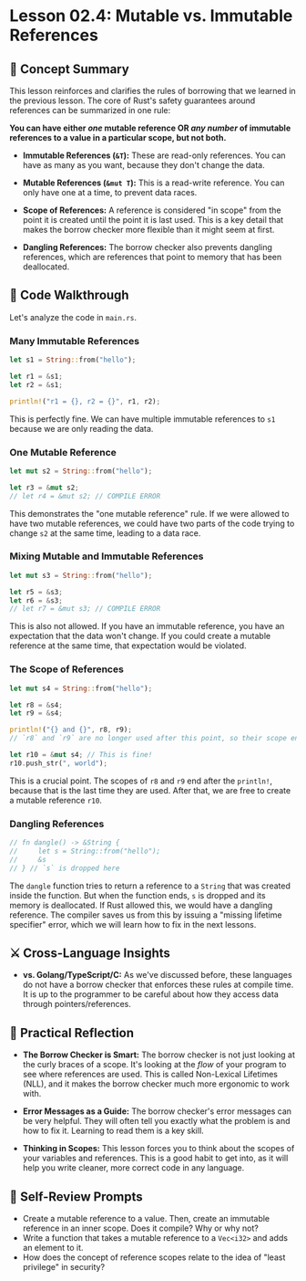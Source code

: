 # Lesson 02.4: Mutable vs. Immutable References

## 🧠 Concept Summary

This lesson reinforces and clarifies the rules of borrowing that we learned in the previous lesson. The core of Rust's safety guarantees around references can be summarized in one rule:

**You can have either *one* mutable reference OR *any number* of immutable references to a value in a particular scope, but not both.**

- **Immutable References (`&T`):** These are read-only references. You can have as many as you want, because they don't change the data.

- **Mutable References (`&mut T`):** This is a read-write reference. You can only have one at a time, to prevent data races.

- **Scope of References:** A reference is considered "in scope" from the point it is created until the point it is last used. This is a key detail that makes the borrow checker more flexible than it might seem at first.

- **Dangling References:** The borrow checker also prevents dangling references, which are references that point to memory that has been deallocated.

## 🧩 Code Walkthrough

Let's analyze the code in `main.rs`.

### Many Immutable References

```rust
let s1 = String::from("hello");

let r1 = &s1;
let r2 = &s1;

println!("r1 = {}, r2 = {}", r1, r2);
```

This is perfectly fine. We can have multiple immutable references to `s1` because we are only reading the data.

### One Mutable Reference

```rust
let mut s2 = String::from("hello");

let r3 = &mut s2;
// let r4 = &mut s2; // COMPILE ERROR
```

This demonstrates the "one mutable reference" rule. If we were allowed to have two mutable references, we could have two parts of the code trying to change `s2` at the same time, leading to a data race.

### Mixing Mutable and Immutable References

```rust
let mut s3 = String::from("hello");

let r5 = &s3;
let r6 = &s3;
// let r7 = &mut s3; // COMPILE ERROR
```

This is also not allowed. If you have an immutable reference, you have an expectation that the data won't change. If you could create a mutable reference at the same time, that expectation would be violated.

### The Scope of References

```rust
let mut s4 = String::from("hello");

let r8 = &s4;
let r9 = &s4;

println!("{} and {}", r8, r9);
// `r8` and `r9` are no longer used after this point, so their scope ends here.

let r10 = &mut s4; // This is fine!
r10.push_str(", world");
```

This is a crucial point. The scopes of `r8` and `r9` end after the `println!`, because that is the last time they are used. After that, we are free to create a mutable reference `r10`.

### Dangling References

```rust
// fn dangle() -> &String {
//     let s = String::from("hello");
//     &s
// } // `s` is dropped here
```

The `dangle` function tries to return a reference to a `String` that was created inside the function. But when the function ends, `s` is dropped and its memory is deallocated. If Rust allowed this, we would have a dangling reference. The compiler saves us from this by issuing a "missing lifetime specifier" error, which we will learn how to fix in the next lessons.

## ⚔️ Cross-Language Insights

- **vs. Golang/TypeScript/C:** As we've discussed before, these languages do not have a borrow checker that enforces these rules at compile time. It is up to the programmer to be careful about how they access data through pointers/references.

## 🚀 Practical Reflection

- **The Borrow Checker is Smart:** The borrow checker is not just looking at the curly braces of a scope. It's looking at the *flow* of your program to see where references are used. This is called Non-Lexical Lifetimes (NLL), and it makes the borrow checker much more ergonomic to work with.

- **Error Messages as a Guide:** The borrow checker's error messages can be very helpful. They will often tell you exactly what the problem is and how to fix it. Learning to read them is a key skill.

- **Thinking in Scopes:** This lesson forces you to think about the scopes of your variables and references. This is a good habit to get into, as it will help you write cleaner, more correct code in any language.

## 🧩 Self-Review Prompts

- Create a mutable reference to a value. Then, create an immutable reference in an inner scope. Does it compile? Why or why not?
- Write a function that takes a mutable reference to a `Vec<i32>` and adds an element to it.
- How does the concept of reference scopes relate to the idea of "least privilege" in security?
